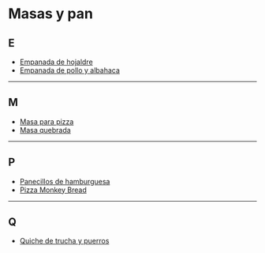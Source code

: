 # Masas y pan

## E

* [Empanada de hojaldre](../recetas/masas-y-pan/empanada-de-hojaldre.md)
* [Empanada de pollo y albahaca](../recetas/masas-y-pan/empanada-de-pollo-y-albahaca.md)

- - -

## M

* [Masa para pizza](../recetas/masas-y-pan/masa-para-pizza.md)
* [Masa quebrada](../recetas/masas-y-pan/masa-quebrada.md)

- - -

## P

* [Panecillos de hamburguesa](../recetas/masas-y-pan/panecillos-de-hamburguesa.md)
* [Pizza Monkey Bread](../recetas/masas-y-pan/pizza-monkey-bread.md)

- - -

## Q

* [Quiche de trucha y puerros](../recetas/masas-y-pan/quiche-de-trucha-y-puerros.md)